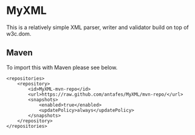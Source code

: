MyXML
=====

This is a relatively simple XML parser, writer and validator build on top of w3c.dom.

Maven
-----

To import this with Maven please see below.

    <repositories>
        <repository>
            <id>MyXML-mvn-repo</id>
            <url>https://raw.github.com/antafes/MyXML/mvn-repo/</url>
            <snapshots>
                <enabled>true</enabled>
                <updatePolicy>always</updatePolicy>
            </snapshots>
        </repository>
    </repositories>
